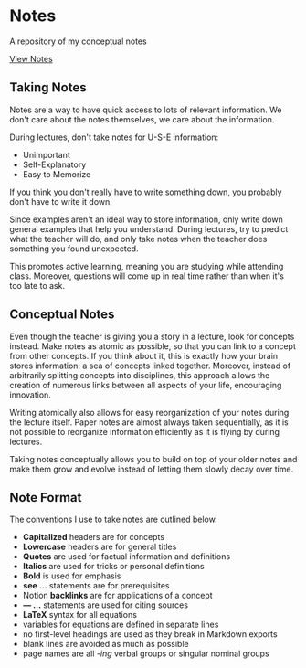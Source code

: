 # Notes

A repository of my conceptual notes

[View Notes](notes/index.md)

## Taking Notes

Notes are a way to have quick access to lots of relevant information. We don't care about the notes themselves, we care about the information.

During lectures, don't take notes for U-S-E information:

- Unimportant
- Self-Explanatory
- Easy to Memorize

If you think you don't really have to write something down, you probably don't have to write it down.

Since examples aren't an ideal way to store information, only write down general examples that help you understand. During lectures, try to predict what the teacher will do, and only take notes when the teacher does something you found unexpected.

This promotes active learning, meaning you are studying while attending class. Moreover, questions will come up in real time rather than when it's too late to ask.

## Conceptual Notes

Even though the teacher is giving you a story in a lecture, look for concepts instead. Make notes as atomic as possible, so that you can link to a concept from other concepts. If you think about it, this is exactly how your brain stores information: a sea of concepts linked together. Moreover, instead of arbitrarily splitting concepts into disciplines, this approach allows the creation of numerous links between all aspects of your life, encouraging innovation.

Writing atomically also allows for easy reorganization of your notes during the lecture itself. Paper notes are almost always taken sequentially, as it is not possible to reorganize information efficiently as it is flying by during lectures.

Taking notes conceptually allows you to build on top of your older notes and make them grow and evolve instead of letting them slowly decay over time.

## Note Format

The conventions I use to take notes are outlined below.

- **Capitalized** headers are for concepts
- **Lowercase** headers are for general titles
- **Quotes** are used for factual information and definitions
- **Italics** are used for tricks or personal definitions
- **Bold** is used for emphasis
- **see ...** statements are for prerequisites
- Notion **backlinks** are for applications of a concept
- **&mdash; ...** statements are used for citing sources
- **LaTeX** syntax for all equations
- variables for equations are defined in separate lines
- no first-level headings are used as they break in Markdown exports
- blank lines are avoided as much as possible
- page names are all _-ing_ verbal groups or singular nominal groups
